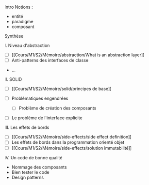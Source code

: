 Intro
Notions :
- entité
- paradigme
- composant


Synthèse

I. Niveau d'abstraction
- [ ] [[Cours/M1/S2/Mémoire/abstraction/What is an abstraction layer]]
- [ ] Anti-patterns des interfaces de classe
- ...

II. SOLID
- [ ] [[Cours/M1/S2/Mémoire/solid/principes de base]]
-  [ ] Problématiques engendrées
	- [ ] Problème de création des composants
- [ ] Le problème de l'interface explicite


III. Les effets de bords
- [ ] [[Cours/M1/S2/Mémoire/side-effects/side effect definition]]
- [ ] Les effets de bords dans la programmation orienté objet
- [ ] [[Cours/M1/S2/Mémoire/side-effects/solution immutabilité]]

IV. Un code de bonne qualité
- Nommage des composants
- Bien tester le code
- Design patterns
